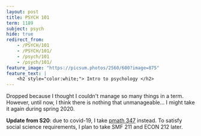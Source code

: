 ```yaml
---
layout: post
title: PSYCH 101
term: 1189
subject: psych
hide: true
redirect_from:
    - /PSYCH/101
    - /PSYCH/101/
    - /psych/101
    - /psych/101/
feature_image: "https://picsum.photos/2560/600?image=875"
feature_text: |
    <h2 style="color:white;"> Intro to psychology </h2>
---
```


Dropped because I thought I couldn't manage so many things in a term. However, until now, I think there is nothing that unmanageable... I might take it again during spring 2020.

**Update from S20**: due to covid-19, I take [pmath 347](/pmath/347) instead. To satisfy social science requirements, I plan to take SMF 211 and ECON 212 later.
